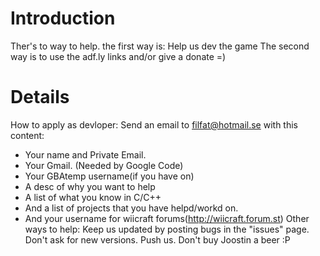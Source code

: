 # Introduction #

Ther's to way to help. the first way is:
Help us dev the game
The second way is to use the adf.ly links and/or give a donate =)


# Details #

How to apply as devloper:
Send an email to filfat@hotmail.se with this content:
  * Your name and Private Email.
  * Your Gmail. (Needed by Google Code)
  * Your GBAtemp username(if you have on)
  * A desc of why you want to help
  * A list of what you know in C/C++
  * And a list of projects that you have helpd/workd on.
  * And your username for wiicraft forums(http://wiicraft.forum.st)
Other ways to help:
Keep us updated by posting bugs in the "issues" page.
Don't ask for new versions.
Push us.
Don't buy Joostin a beer :P